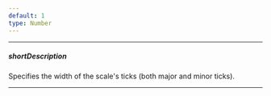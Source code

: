 ```yaml
---
default: 1
type: Number
---
```

---
##### shortDescription
Specifies the width of the scale's ticks (both major and minor ticks).

---
